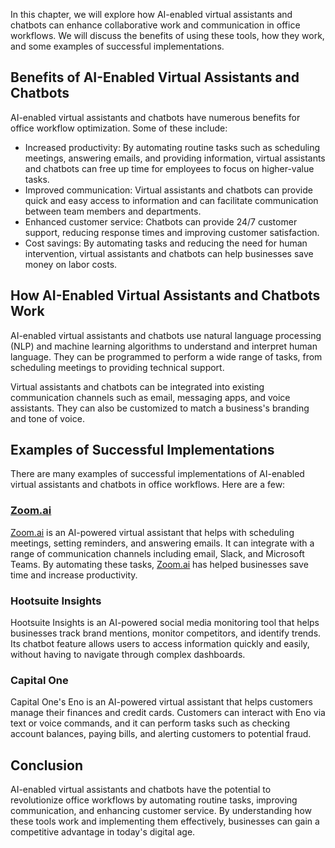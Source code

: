 
In this chapter, we will explore how AI-enabled virtual assistants and chatbots can enhance collaborative work and communication in office workflows. We will discuss the benefits of using these tools, how they work, and some examples of successful implementations.

Benefits of AI-Enabled Virtual Assistants and Chatbots
------------------------------------------------------

AI-enabled virtual assistants and chatbots have numerous benefits for office workflow optimization. Some of these include:

* Increased productivity: By automating routine tasks such as scheduling meetings, answering emails, and providing information, virtual assistants and chatbots can free up time for employees to focus on higher-value tasks.
* Improved communication: Virtual assistants and chatbots can provide quick and easy access to information and can facilitate communication between team members and departments.
* Enhanced customer service: Chatbots can provide 24/7 customer support, reducing response times and improving customer satisfaction.
* Cost savings: By automating tasks and reducing the need for human intervention, virtual assistants and chatbots can help businesses save money on labor costs.

How AI-Enabled Virtual Assistants and Chatbots Work
---------------------------------------------------

AI-enabled virtual assistants and chatbots use natural language processing (NLP) and machine learning algorithms to understand and interpret human language. They can be programmed to perform a wide range of tasks, from scheduling meetings to providing technical support.

Virtual assistants and chatbots can be integrated into existing communication channels such as email, messaging apps, and voice assistants. They can also be customized to match a business's branding and tone of voice.

Examples of Successful Implementations
--------------------------------------

There are many examples of successful implementations of AI-enabled virtual assistants and chatbots in office workflows. Here are a few:

### [Zoom.ai](http://Zoom.ai)

[Zoom.ai](http://Zoom.ai) is an AI-powered virtual assistant that helps with scheduling meetings, setting reminders, and answering emails. It can integrate with a range of communication channels including email, Slack, and Microsoft Teams. By automating these tasks, [Zoom.ai](http://Zoom.ai) has helped businesses save time and increase productivity.

### Hootsuite Insights

Hootsuite Insights is an AI-powered social media monitoring tool that helps businesses track brand mentions, monitor competitors, and identify trends. Its chatbot feature allows users to access information quickly and easily, without having to navigate through complex dashboards.

### Capital One

Capital One's Eno is an AI-powered virtual assistant that helps customers manage their finances and credit cards. Customers can interact with Eno via text or voice commands, and it can perform tasks such as checking account balances, paying bills, and alerting customers to potential fraud.

Conclusion
----------

AI-enabled virtual assistants and chatbots have the potential to revolutionize office workflows by automating routine tasks, improving communication, and enhancing customer service. By understanding how these tools work and implementing them effectively, businesses can gain a competitive advantage in today's digital age.
